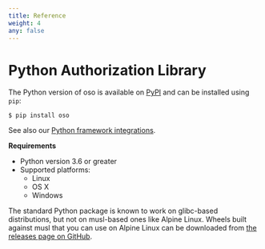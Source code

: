 ```yaml
---
title: Reference
weight: 4
any: false
---
```

# Python Authorization Library

The Python version of oso is available on [PyPI](https://pypi.org/project/oso/) and can be installed using
`pip`:

```
$ pip install oso
```

See also our [Python framework integrations](frameworks).


**Requirements**


* Python version 3.6 or greater
* Supported platforms:
   * Linux
   * OS X
   * Windows

The standard Python package is known to work on glibc-based distributions,
but not on musl-based ones like Alpine Linux.  Wheels built against musl
that you can use on Alpine Linux can be downloaded from [the releases page
on GitHub](https://github.com/osohq/oso/releases/latest).
